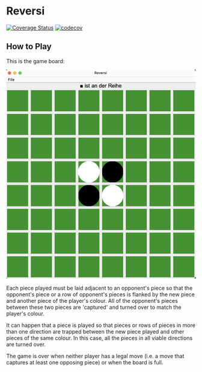 # Reversi
[![Coverage Status](https://coveralls.io/repos/github/marc1107/Reversi/badge.svg?branch=main&service=github)](https://coveralls.io/github/marc1107/Reversi?branch=main)
[![codecov](https://codecov.io/gh/marc1107/Reversi/graph/badge.svg?token=ZC922JC7QS)](https://codecov.io/gh/marc1107/Reversi)

## How to Play

This is the game board:

![alt text](https://github.com/marc1107/Reversi/blob/main/Reversi.jpeg?raw=true)

Each piece played must be laid adjacent to an opponent's piece so that the opponent's piece or a row of opponent's
pieces is flanked by the new piece and another piece of the player's colour. All of the opponent's pieces between these
two pieces are 'captured' and turned over to match the player's colour.

It can happen that a piece is played so that pieces or rows of pieces in more than one direction are trapped between the
new piece played and other pieces of the same colour. In this case, all the pieces in all viable directions are turned
over.

The game is over when neither player has a legal move (i.e. a move that captures at least one opposing piece) or when
the board is full.